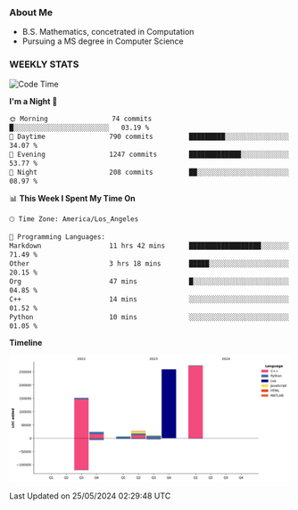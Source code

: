 ### About Me

- B.S. Mathematics, concetrated in Computation
- Pursuing a MS degree in Computer Science


### WEEKLY STATS
<!--START_SECTION:waka-->
![Code Time](http://img.shields.io/badge/Code%20Time-93%20hrs%2036%20mins-blue)

**I'm a Night 🦉** 

```text
🌞 Morning                74 commits          █░░░░░░░░░░░░░░░░░░░░░░░░   03.19 % 
🌆 Daytime                790 commits         █████████░░░░░░░░░░░░░░░░   34.07 % 
🌃 Evening                1247 commits        █████████████░░░░░░░░░░░░   53.77 % 
🌙 Night                  208 commits         ██░░░░░░░░░░░░░░░░░░░░░░░   08.97 % 
```


📊 **This Week I Spent My Time On** 

```text
🕑︎ Time Zone: America/Los_Angeles

💬 Programming Languages: 
Markdown                 11 hrs 42 mins      ██████████████████░░░░░░░   71.49 % 
Other                    3 hrs 18 mins       █████░░░░░░░░░░░░░░░░░░░░   20.15 % 
Org                      47 mins             █░░░░░░░░░░░░░░░░░░░░░░░░   04.85 % 
C++                      14 mins             ░░░░░░░░░░░░░░░░░░░░░░░░░   01.52 % 
Python                   10 mins             ░░░░░░░░░░░░░░░░░░░░░░░░░   01.05 % 
```

**Timeline**

![Lines of Code chart](https://raw.githubusercontent.com/nickocruzm/nickocruzm/main/assets/bar_graph.png)


 Last Updated on 25/05/2024 02:29:48 UTC
<!--END_SECTION:waka-->
